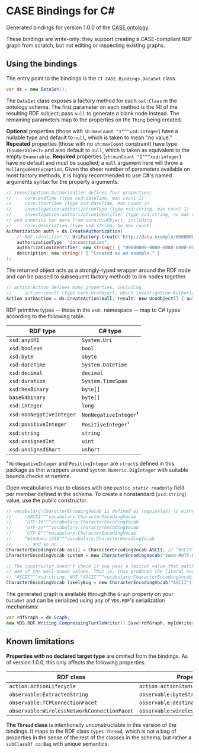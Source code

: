 # CASE Bindings for C#

Generated bindings for version 1.0.0 of the [CASE ontology](https://caseontology.org/index.html).

These bindings are write-only: they support creating a CASE-compliant RDF graph from scratch, but not editing or
inspecting existing graphs.

## Using the bindings

The entry point to the bindings is the `CT.CASE.Bindings.DataSet` class.

```cs
var ds = new DataSet();
```

The `DataSet` class exposes a factory method for each `owl:Class` in the ontology schema. The first parameter on each
method is the IRI of the resulting RDF subject; pass `null` to generate a blank node instead. The remaining parameters
map to the properties on the `Thing` being created.

**Optional** properties (those with `sh:maxCount "1"^^xsd:integer`) have a nullable type and default to `null`, which is
taken to mean "no value." **Repeated** properties (those with no `sh:maxCount` constraint) have type `IEnumerable<T>`
and also default to `null`, which is taken as equivalent to the empty `Enumerable`. **Required** properties
(`sh:minCount "1"^^xsd:integer`) have no default and must be supplied; a `null` argument here will throw a
`NullArgumentException`. Given the sheer number of parameters available on most factory methods, it is highly
recommended to use C#'s named arguments syntax for the property arguments:

```cs
// investigation:Authorization defines four properties:
//     core:endTime (type xsd:dateTime, max count 1)
//     core:startTime (type xsd:dateTime, max count 1)
//     investigation:authorizationType (type xsd:string, max count 1)
//     investigation:authorizationIdentifier (type xsd:string, no max count)
// and inherits ten more from core:UcoObject, including
//     core:description (type xsd:string, no max count)
Authorization auth = ds.CreateAuthorization(
    /* RDF identifier */ UriFactory.Create("http://data.example/00000000-0000-0000-0000-000000000000"),
    authorizationType: "documentation",
    authorizationIdentifier: new string[] { "00000000-0000-0000-0000-000000000000" },
    description: new string[] { "Created as an example." }
);
```

The returned object acts as a strongly-typed wrapper around the RDF node and can be passed to subsequent factory methods
to link nodes together.

```cs
// action:Action defines many properties, including
//     action:result (type core:UcoObject, which investigation:Authorization is a subClassOf)
Action authAction = ds.CreateAction(null, result: new UcoObject[] { auth });
```

RDF primitive types -- those in the `xsd:` namespace -- map to C# types according to the following table.

| RDF type                 | C# type               |
|--------------------------|-----------------------|
| `xsd:anyURI`             | `System.Uri`          |
| `xsd:boolean`            | `bool`                |
| `xsd:byte`               | `sbyte`               |
| `xsd:dateTime`           | `System.DateTime`     |
| `xsd:decimal`            | `decimal`             |
| `xsd:duration`           | `System.TimeSpan`     |
| `xsd:hexBinary`          | `byte[]`              |
| `base64binary`           | `byte[]`              |
| `xsd:integer`            | `long`                |
| `xsd:nonNegativeInteger` | `NonNegativeInteger`¹ |
| `xsd:positiveInteger`    | `PositiveInteger`¹    |
| `xsd:string`             | `string`              |
| `xsd:unsignedInt`        | `uint`                |
| `xsd:unsignedShort`      | `ushort`              |

¹ `NonNegativeInteger` and `PositiveInteger` are `struct`s defined in this package as thin wrappers around
`System.Numeric.BigInteger` with suitable bounds checks at runtime.

Open vocabularies map to classes with one `public static readonly` field per member defined in the schema. To create a
nonstandard (`xsd:string`) value, use the public constructor.

```cs
// vocabulary:CharacterEncodingVocab is defined as (equivalent to either an xsd:string or) one of
//     "ASCII"^^vocabulary:CharacterEncodingVocab
//     "UTF-16"^^vocabulary:CharacterEncodingVocab
//     "UTF-32"^^vocabulary:CharacterEncodingVocab
//     "UTF-8"^^vocabulary:CharacterEncodingVocab
//     "Windows-1250"^^vocabulary:CharacterEncodingVocab
//     ...and so on...
CharacterEncodingVocab ascii = CharacterEncodingVocab.ASCII; // "ASCII"^^vocabulary:CharacterEncodingVocab
CharacterEncodingVocab custom = new CharacterEncodingVocab("Java-MUTF-8"); // "Java-MUTF-8"^^xsd:string

// The constructor doesn't check if you pass a lexical value that matches
// one of the well-known values. That is, this produces the literal node
// "ASCII"^^xsd:string, NOT "ASCII"^^vocabulary:CharacterEncodingVocab.
CharacterEncodingVocab likelyBug = new CharacterEncodingVocab("ASCII");
```

The generated graph is available through the `Graph` property on your `DataSet` and can be serialized using any of
`VDS.RDF`'s serialization mechanisms:

```cs
var rdfGraph = ds.Graph;
new VDS.RDF.Writing.CompressingTurtleWriter().Save(rdfGraph, myIoWriter);
```

## Known limitations

**Properties with no declared target type** are omitted from the bindings. As of version 1.0.0, this only affects the
following properties.

| RDF class                                   | Property path                            |
|---------------------------------------------|------------------------------------------|
| `action:ActionLifecycle`                    | `action:actionStatus`                    |
| `observable:ExtractedString`                | `observable:byteStringValue`             |
| `observable:TCPConnectionFacet`             | `observable:destinationFlags`            |
| `observable:WirelessNetworkConnectionFacet` | `observable:wirelessNetworkSecurityMode` |

**The `Thread` class** is intentionally unconstructable in this version of the bindings. It maps to the RDF class
`types:Thread`, which is not a bag of properties in the sense of the rest of the classes in the schema, but rather a
`subClassOf co:Bag` with unique semantics.
